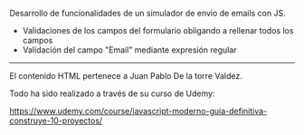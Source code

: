 Desarrollo de funcionalidades de un simulador de envio de emails con JS.

- Validaciones de los campos del formulario obligando a rellenar todos los campos
- Validación del campo "Email" mediante expresión regular

----------------------------------------------------------------------------------------

El contenido HTML pertenece a Juan Pablo De la torre Valdez. 


Todo ha sido realizado a través de su curso de Udemy:

https://www.udemy.com/course/javascript-moderno-guia-definitiva-construye-10-proyectos/